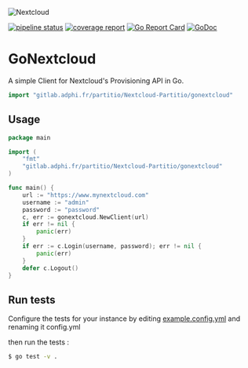 ![Nextcloud](https://upload.wikimedia.org/wikipedia/commons/thumb/6/60/Nextcloud_Logo.svg/640px-Nextcloud_Logo.svg.png)

[![pipeline status](http://gitlab.adphi.fr/partitio/Nextcloud-Partitio/gonextcloud/badges/master/pipeline.svg)](http://gitlab.adphi.fr/partitio/Nextcloud-Partitio/gonextcloud/commits/master)
[![coverage report](http://gitlab.adphi.fr/partitio/Nextcloud-Partitio/gonextcloud/badges/master/coverage.svg)](http://gitlab.adphi.fr/partitio/Nextcloud-Partitio/gonextcloud/commits/master)
[![Go Report Card](https://goreportcard.com/badge/gitlab.adphi.fr/partitio/Nextcloud-Partitio/gonextcloud)](https://goreportcard.com/report/gitlab.adphi.fr/partitio/Nextcloud-Partitio/gonextcloud)
[![GoDoc](https://godoc.org/gitlab.com/gitlab.adphi.fr/partitio/Nextcloud-Partitio/gonextcloud?status.svg)](https://godoc.org/gitlab.adphi.fr/partitio/Nextcloud-Partitio/gonextcloud)
# GoNextcloud

A simple Client for Nextcloud's Provisioning API in Go.


```go
import "gitlab.adphi.fr/partitio/Nextcloud-Partitio/gonextcloud"
```


## Usage

```go
package main

import (
	"fmt"
	"gitlab.adphi.fr/partitio/Nextcloud-Partitio/gonextcloud"
)

func main() {
	url := "https://www.mynextcloud.com"
	username := "admin"
	password := "password"
	c, err := gonextcloud.NewClient(url)
	if err != nil {
		panic(err)
	}
	if err := c.Login(username, password); err != nil {
		panic(err)
	}
	defer c.Logout()
}
```
## Run tests
Configure the tests for your instance by editing [example.config.yml](example.config.yml) and renaming it config.yml

then run the tests :
```bash
$ go test -v .
```
